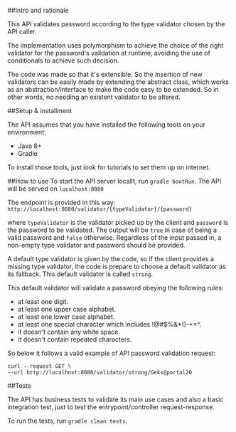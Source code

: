 ##Intro and rationale

This API validates password according to the type validator chosen by the API caller.

The implementation uses polymorphism to achieve the choice of the right validator for the
password's validation at runtime, avoiding the use of conditionals to achieve such decision.

The code was made so that it's extensible. So the insertion of new validators can be easily made
by extending the abstract class, which works as an abstraction/interface to make the code easy to be
extended. So in other words, no needing an existent validator to be altered.

##Setup & installment

The API assumes that you have installed the following tools on your environment:
- Java 8+
- Gradle

To install those tools, just look for tutorials to set them up on internet.


##How to use
To start the API server locallt, run `gradle bootRun`. The API will be served on `localhost:8080`


The endpoint is provided in this way:
`http://localhost:8080/validator/{typeValidator}/{password}`

where `typeValidator` is the validator picked up by the client
and `password` is the password to be validated. The output will be `true`
in case of being a valid password and `false` otherwise. Regardless of the input passed in, 
a non-empty type validator and password should be provided.

A default type validator is given by the code, so if the client provides 
a missing type validator, the code is prepare to choose a default validator as its fallback.
This default validator is called `strong`.

This default validator will validate a password obeying the following rules:
- at least one digit.
- at least one upper case alphabet.
- at least one lower case alphabet.
- at least one special character which includes !@#$%&*()-+=^.
- it doesn't contain any white space.
- it doesn't contain repeated characters.

So below it follows a valid example of API password validation request:

```
curl --request GET \
--url http://localhost:8080/validator/strong/Geks@portal20
```

##Tests

The API has business tests to validate its main use cases and also a basic integration test, 
just to test the entrypoint/controller request-response. 

To run the tests, run `gradle clean tests`. 


